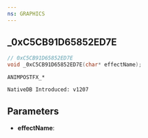 ```yaml
---
ns: GRAPHICS
---
```

## _0xC5CB91D65852ED7E

```c
// 0xC5CB91D65852ED7E
void _0xC5CB91D65852ED7E(char* effectName);
```

```
ANIMPOSTFX_*

NativeDB Introduced: v1207
```

## Parameters
* **effectName**:
